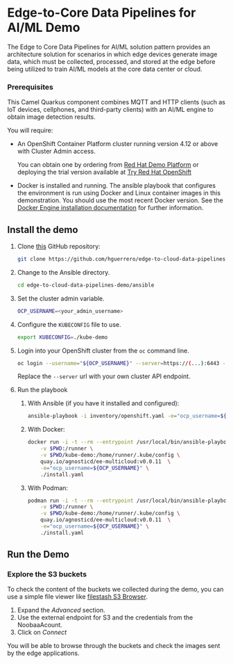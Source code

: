 # Edge-to-Core Data Pipelines for AI/ML Demo

The Edge to Core Data Pipelines for AI/ML solution pattern provides an architecture solution for scenarios in which edge devices generate image data, which must be collected,  processed, and stored at the edge before being utilized to train AI/ML  models at the core data center or cloud.

### Prerequisites

This Camel Quarkus component combines MQTT and HTTP clients (such as IoT devices, cellphones, and third-party clients) with an AI/ML engine to obtain image detection results.

You will require:

- An OpenShift Container Platform cluster running version 4.12 or above with Cluster Admin access.

  You can obtain one by ordering from [Red Hat Demo Platform](https://demo.redhat.com/catalog?search=4.12) or deploying the trial version available at [Try Red Hat OpenShift](https://www.redhat.com/en/technologies/cloud-computing/openshift/try-it)

- Docker is installed and running.
  The ansible playbook that configures the environment is run using Docker and Linux container images in this demonstration. You should use the most recent Docker version. See the [Docker Engine installation documentation](https://docs.docker.com/engine/installation/) for further information. 

## Install the demo

1. Clone [this](https://github.com/RedHat-Middleware-Workshops/camel-edge-rhte) GitHub repository:

    ```sh
    git clone https://github.com/hguerrero/edge-to-cloud-data-pipelines-demo.git
    ```

2. Change to the Ansible directory.

    ```sh
    cd edge-to-cloud-data-pipelines-demo/ansible
    ```

3. Set the cluster admin variable.

    ```sh
    OCP_USERNAME=<your_admin_username>
    ```

4. Configure the `KUBECONFIG` file to use.

    ```sh
    export KUBECONFIG=./kube-demo
    ```

5. Login into your OpenShift cluster from the `oc` command line.

    ```sh
    oc login --username="${OCP_USERNAME}" --server=https://(...):6443 --insecure-skip-tls-verify=true
    ```

    Replace the `--server` url with your own cluster API endpoint.

6. Run the playbook

    1. With Ansible (if you have it installed and configured):

        ```sh
        ansible-playbook -i inventory/openshift.yaml -e="ocp_username=${OCP_USERNAME}" ./install.yaml 
        ```
    
    2. With Docker:
    
        ```sh
        docker run -i -t --rm --entrypoint /usr/local/bin/ansible-playbook \
            -v $PWD:/runner \
            -v $PWD/kube-demo:/home/runner/.kube/config \
            quay.io/agnosticd/ee-multicloud:v0.0.11  \
            -e="ocp_username=${OCP_USERNAME}" \
            ./install.yaml
        ```
    
    3. With Podman:
    
        ```sh
        podman run -i -t --rm --entrypoint /usr/local/bin/ansible-playbook \
            -v $PWD:/runner \
            -v $PWD/kube-demo:/home/runner/.kube/config \
            quay.io/agnosticd/ee-multicloud:v0.0.11  \
            -e="ocp_username=${OCP_USERNAME}" \
            ./install.yaml
        ```

## Run the Demo

### Explore the S3 buckets

To check the content of the buckets we collected during the demo, you can use a simple file viewer like [filestash S3 Browser](https://www.filestash.app/s3-browser.html). 

1. Expand the *Advanced* section.
2. Use the external endpoint for S3 and the credentials from the NoobaaAcount.
3. Click on *Connect*

You will be able to browse through the buckets and check the images sent by the edge applications.